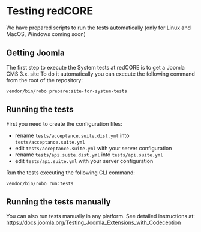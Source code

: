 Testing redCORE
==========

We have prepared scripts to run the tests automatically (only for Linux and MacOS, Windows coming soon)

## Getting Joomla
The first step to execute the System tests at redCORE is to get a Joomla CMS 3.x. site To do it automatically you can execute the following command from the root of the repository:

```
vendor/bin/robo prepare:site-for-system-tests
```

## Running the tests

First you need to create the configuration files:

- rename `tests/acceptance.suite.dist.yml` into `tests/acceptance.suite.yml`
- edit `tests/acceptance.suite.yml` with your server configuration
- rename `tests/api.suite.dist.yml` into `tests/api.suite.yml`
- edit `tests/api.suite.yml` with your server configuration

Run the tests executing the following CLI command:

```
vendor/bin/robo run:tests
```

## Running the tests manually
You can also run tests manually in any platform. See detailed instructions at: https://docs.joomla.org/Testing_Joomla_Extensions_with_Codeception
